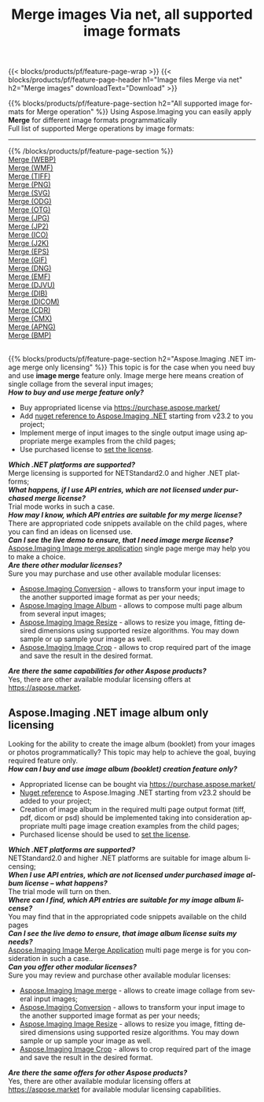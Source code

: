 ﻿---
title: Merge images Via net, all supported image formats 
weight: 3920
url: /net/merge 
lang: en
langdirlevel: 2
locales: zh-hans,ja,it,ru,de,es,fr,nl,id,lt,pl,pt,vi,tr,ko,zh-hant,ar,hi,th,sv,cs,uk,he
description: Using Aspose.Imaging you can easily Merge images Via net
---

{{< blocks/products/pf/feature-page-wrap >}}
{{< blocks/products/pf/feature-page-header h1="Image files Merge via net" h2="Merge images" downloadText="Download" >}}


{{% blocks/products/pf/feature-page-section  h2="All supported image formats for Merge operation" %}}
Using Aspose.Imaging you can easily apply **Merge** for different image formats programmatically
<br/>
Full list of supported Merge operations by image formats:
<hr/>
{{% /blocks/products/pf/feature-page-section %}}
<div class="container-fluid productfamilypage bg-gray">
    <div class="convertypes bg-gray agp-content section">
        <div class="container">
		<div class="row other-converters">
		    <div class='col-md-2 other-converter remove-lp remove-rp'><a href="/imaging/net/merge/webp" >Merge (WEBP)</a></div><div class='col-md-2 other-converter remove-lp remove-rp'><a href="/imaging/net/merge/wmf" >Merge (WMF)</a></div><div class='col-md-2 other-converter remove-lp remove-rp'><a href="/imaging/net/merge/tiff" >Merge (TIFF)</a></div><div class='col-md-2 other-converter remove-lp remove-rp'><a href="/imaging/net/merge/png" >Merge (PNG)</a></div><div class='col-md-2 other-converter remove-lp remove-rp'><a href="/imaging/net/merge/svg" >Merge (SVG)</a></div><div class='col-md-2 other-converter remove-lp remove-rp'><a href="/imaging/net/merge/odg" >Merge (ODG)</a></div><div class='col-md-2 other-converter remove-lp remove-rp'><a href="/imaging/net/merge/otg" >Merge (OTG)</a></div><div class='col-md-2 other-converter remove-lp remove-rp'><a href="/imaging/net/merge/jpg" >Merge (JPG)</a></div><div class='col-md-2 other-converter remove-lp remove-rp'><a href="/imaging/net/merge/jp2" >Merge (JP2)</a></div><div class='col-md-2 other-converter remove-lp remove-rp'><a href="/imaging/net/merge/ico" >Merge (ICO)</a></div><div class='col-md-2 other-converter remove-lp remove-rp'><a href="/imaging/net/merge/j2k" >Merge (J2K)</a></div><div class='col-md-2 other-converter remove-lp remove-rp'><a href="/imaging/net/merge/eps" >Merge (EPS)</a></div><div class='col-md-2 other-converter remove-lp remove-rp'><a href="/imaging/net/merge/gif" >Merge (GIF)</a></div><div class='col-md-2 other-converter remove-lp remove-rp'><a href="/imaging/net/merge/dng" >Merge (DNG)</a></div><div class='col-md-2 other-converter remove-lp remove-rp'><a href="/imaging/net/merge/emf" >Merge (EMF)</a></div><div class='col-md-2 other-converter remove-lp remove-rp'><a href="/imaging/net/merge/djvu" >Merge (DJVU)</a></div><div class='col-md-2 other-converter remove-lp remove-rp'><a href="/imaging/net/merge/dib" >Merge (DIB)</a></div><div class='col-md-2 other-converter remove-lp remove-rp'><a href="/imaging/net/merge/dicom" >Merge (DICOM)</a></div><div class='col-md-2 other-converter remove-lp remove-rp'><a href="/imaging/net/merge/cdr" >Merge (CDR)</a></div><div class='col-md-2 other-converter remove-lp remove-rp'><a href="/imaging/net/merge/cmx" >Merge (CMX)</a></div><div class='col-md-2 other-converter remove-lp remove-rp'><a href="/imaging/net/merge/apng" >Merge (APNG)</a></div><div class='col-md-2 other-converter remove-lp remove-rp'><a href="/imaging/net/merge/bmp" >Merge (BMP)</a></div>
                </div>
        </div>
    </div>
</div>
<br/>

{{% blocks/products/pf/feature-page-section  h2="Aspose.Imaging .NET image merge only licensing" %}}
This topic is for the case when you need buy and use <b>image merge</b> feature only. Image merge here means creation of single collage from the several input images; <br/> 
<i><b>How to buy and use merge feature only?</b></i>
<ul>
<li>
Buy appropriated license via <a href="https://purchase.aspose.market/">https://purchase.aspose.market/</a>
</li>
<li>
Add <a href="https://www.nuget.org/packages/Aspose.Imaging">nuget reference to Aspose.Imaging .NET</a> starting from v23.2 to you project;
</li>
<li>
Implement merge of input images to the single output image using appropriate merge examples from the child pages;
</li>
<li>
Use purchased license to <a href="https://docs.aspose.com/imaging/net/licensing/">set the license</a>.
</li>
</ul>
<i><b>Which .NET platforms are supported?</b></i> <br/>
Merge licensing is supported for NETStandard2.0 and higher .NET platforms;<br/>
<i><b>What happens, if I use API entries, which are not licensed under purchased merge license?</b></i><br/>
Trial mode works in such a case.<br/>
<i><b>How may I know, which API entries are suitable for my merge license?</b></i><br/>
There are appropriated code snippets available on the child pages, where you can find an ideas on licensed use.<br/>
<i><b>Can I see the live demo to ensure, that I need image merge license?</b></i><br/>
<a href="https://products.aspose.app/imaging/image-merge/">Aspose.Imaging Image merge application</a> single page merge may help you to make a choice.<br/>
<i><b>Are there other modular licenses?</b></i><br/>
Sure you may purchase and use other available modular licenses:<br/>
<ul>
<li>
<a href="https://products.aspose.com/imaging/net/conversion/">Aspose.Imaging Conversion</a> - allows to transform your input image to the another supported image format as per your needs;
</li>
<li>
<a href="https://products.aspose.com/imaging/net/merge/">Aspose.Imaging Image Album</a> - allows to compose multi page album from several input images;
</li>
<li>
<a href="https://products.aspose.com/imaging/net/resize/">Aspose.Imaging Image Resize</a> - allows to resize you image, fitting desired dimensions using supported resize algorithms. You may down sample or up sample your image as well.
</li>
<li>
<a href="https://products.aspose.com/imaging/net/crop/">Aspose.Imaging Image Crop</a> - allows to crop required part of the image and save the result in the desired format.
</li> 
</ul>
<i><b>Are there the same capabilities for other Aspose products?</b></i><br/>
Yes, there are other available modular licensing offers at <a href="https://aspose.market">https://aspose.market</a>.

<br/>
<h2>Aspose.Imaging .NET image album only licensing</h2>
Looking for the ability to create the image album (booklet) from your images or photos programmatically? This topic may help to achieve the goal, buying required feature only.<br/> 
<i><b>How can I buy and use image album (booklet) creation feature only?</b></i>
<ul>
<li>
Appropriated license can be bought via <a href="https://purchase.aspose.market/">https://purchase.aspose.market/</a>
</li>
<li>
<a href="https://www.nuget.org/packages/Aspose.Imaging">Nuget reference</a> to Aspose.Imaging .NET starting from v23.2 should be added to your project;
</li>
<li>
Creation of image album in the required multi page output format (tiff, pdf, dicom or psd) should be implemented taking into consideration appropriate multi page image creation examples from the child pages;
</li>
<li>
Purchased license should be used to <a href="https://docs.aspose.com/imaging/net/licensing/">set the license</a>.
</li>
</ul>
<i><b>Which .NET platforms are supported?</b></i> <br/>
NETStandard2.0 and higher .NET platforms are suitable for image album licensing;<br/>
<i><b>When I use API entries, which are not licensed under purchased image album license – what happens?</b></i><br/>
The trial mode will turn on then.<br/>
<i><b>Where can I find, which API entries are suitable for my image album license?</b></i><br/>
You may find that in the appropriated code snippets available on the child pages<br/>
<i><b>Can I see the live demo to ensure, that image album license suits my needs?</b></i><br/>
<a href="https://products.aspose.app/imaging/image-merge/">Aspose.Imaging Image Merge Application</a> multi page merge is for you consideration in such a case..<br/>
<i><b>Can you offer other modular licenses?</b></i><br/>
Sure you may review and purchase other available modular licenses:<br/>
<ul>
<li>
<a href="https://products.aspose.com/imaging/net/merge/">Aspose.Imaging Image merge</a> - allows to create image collage from several input images;
</li>
<li>
<a href="https://products.aspose.com/imaging/net/conversion/">Aspose.Imaging Conversion</a> - allows to transform your input image to the another supported image format as per your needs;
</li>
<li>
<a href="https://products.aspose.com/imaging/net/resize/">Aspose.Imaging Image Resize</a> - allows to resize you image, fitting desired dimensions using supported resize algorithms. You may down sample or up sample your image as well.
</li>
<li>
<a href="https://products.aspose.com/imaging/net/crop/">Aspose.Imaging Image Crop</a> - allows to crop required part of the image and save the result in the desired format.
</li> 
</ul>
<i><b>Are there the same offers for other Aspose products?</b></i><br/>
Yes, there are other available modular licensing offers at <a href="https://aspose.market">https://aspose.market</a> for available modular licensing capabilities.
